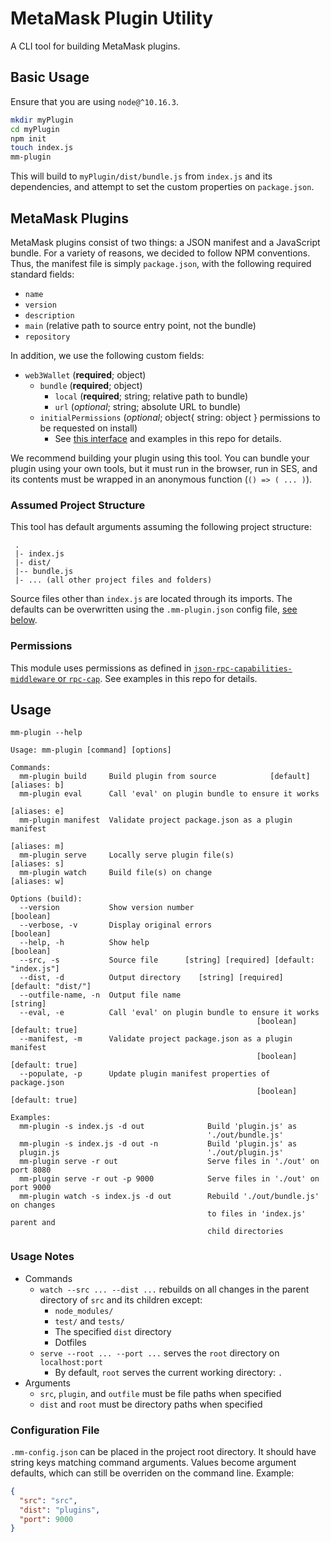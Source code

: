 # MetaMask Plugin Utility

A CLI tool for building MetaMask plugins.

## Basic Usage

Ensure that you are using `node@^10.16.3`.

```bash
mkdir myPlugin
cd myPlugin
npm init
touch index.js
mm-plugin
```

This will build to `myPlugin/dist/bundle.js` from `index.js` and its dependencies,
and attempt to set the custom properties on `package.json`.

## MetaMask Plugins

MetaMask plugins consist of two things: a JSON manifest and a JavaScript bundle.
For a variety of reasons, we decided to follow NPM conventions. Thus, the manifest file
is simply `package.json`, with the following required standard fields:
- `name`
- `version`
- `description`
- `main` (relative path to source entry point, not the bundle)
- `repository`

In addition, we use the following custom fields:
- `web3Wallet` (**required**; object)
  - `bundle` (**required**; object)
    - `local` (**required**; string; relative path to bundle)
    - `url` (*optional*; string; absolute URL to bundle)
  - `initialPermissions` (*optional*; object{ string: object } permissions
  to be requested on install)
    - See [this interface](https://github.com/MetaMask/json-rpc-capabilities-middleware#requestpermissions-irequestedpermissions)
    and examples in this repo for details.

We recommend building your plugin using this tool.
You can bundle your plugin using your own tools, but it must run in the browser,
run in SES, and its contents must be wrapped in an anonymous function (`() => ( ... )`).

### Assumed Project Structure

This tool has default arguments assuming the following project structure:
```
 .
 |- index.js
 |- dist/
 |-- bundle.js
 |- ... (all other project files and folders)
```
Source files other than `index.js` are located through its imports.
The defaults can be overwritten using the `.mm-plugin.json` config file,
[see below](#configuration-file).

### Permissions

This module uses permissions as defined in [`json-rpc-capabilities-middleware`
or `rpc-cap`](https://github.com/MetaMask/json-rpc-capabilities-middleware).
See examples in this repo for details.

## Usage

`mm-plugin --help`
```
Usage: mm-plugin [command] [options]

Commands:                                                                                    
  mm-plugin build     Build plugin from source            [default] [aliases: b]
  mm-plugin eval      Call 'eval' on plugin bundle to ensure it works                        
                                                                    [aliases: e]
  mm-plugin manifest  Validate project package.json as a plugin manifest                     
                                                                    [aliases: m]
  mm-plugin serve     Locally serve plugin file(s)                  [aliases: s]             
  mm-plugin watch     Build file(s) on change                       [aliases: w]

Options (build):
  --version           Show version number                              [boolean]
  --verbose, -v       Display original errors                          [boolean]
  --help, -h          Show help                                        [boolean]
  --src, -s           Source file      [string] [required] [default: "index.js"]
  --dist, -d          Output directory    [string] [required] [default: "dist/"]
  --outfile-name, -n  Output file name                                  [string]
  --eval, -e          Call 'eval' on plugin bundle to ensure it works
                                                       [boolean] [default: true]
  --manifest, -m      Validate project package.json as a plugin manifest
                                                       [boolean] [default: true]
  --populate, -p      Update plugin manifest properties of package.json
                                                       [boolean] [default: true]

Examples:
  mm-plugin -s index.js -d out              Build 'plugin.js' as
                                            './out/bundle.js'
  mm-plugin -s index.js -d out -n           Build 'plugin.js' as
  plugin.js                                 './out/plugin.js'
  mm-plugin serve -r out                    Serve files in './out' on port 8080
  mm-plugin serve -r out -p 9000            Serve files in './out' on port 9000
  mm-plugin watch -s index.js -d out        Rebuild './out/bundle.js' on changes
                                            to files in 'index.js' parent and
                                            child directories
```

### Usage Notes
- Commands
  - `watch --src ... --dist ...` rebuilds on all changes in the parent directory
  of `src` and its children except:
    - `node_modules/`
    - `test/` and `tests/`
    - The specified `dist` directory
    - Dotfiles
  - `serve --root ... --port ...` serves the `root` directory on `localhost:port`
    - By default, `root` serves the current working directory: `.`
- Arguments
  - `src`, `plugin`, and `outfile` must be file paths when specified
  - `dist` and `root` must be directory paths when specified

### Configuration File
`.mm-config.json` can be placed in the project root directory. It should have string keys matching
command arguments. Values become argument defaults, which can still be overriden on the command line.
Example:
```json
{
  "src": "src",
  "dist": "plugins",
  "port": 9000
}
```
